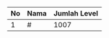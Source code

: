| No | Nama            | Jumlah Level |
|----|-----------------|--------------|
| 1  | #    |    1007        |
